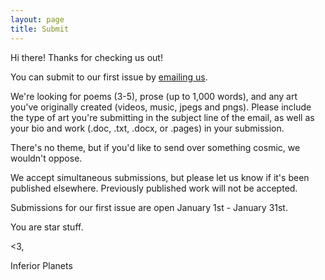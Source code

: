 ```yaml
---
layout: page
title: Submit
---
```


Hi there! Thanks for checking us out! 

You can submit to our first issue by [emailing us](mailto:inferiorplanetsjournal@gmail.com).

We're looking for poems (3-5), prose (up to 1,000 words), and any art you've originally created (videos, music, jpegs and pngs). Please include the type of art you're submitting in the subject line of the email, as well as your bio and work (.doc, .txt, .docx, or .pages) in your submission. 

There's no theme, but if you'd like to send over something cosmic, we wouldn't oppose.

We accept simultaneous submissions, but please let us know if it's been published elsewhere. Previously published work will not be accepted.

Submissions for our first issue are open January 1st - January 31st. 


You are star stuff.


<3, 

Inferior Planets
